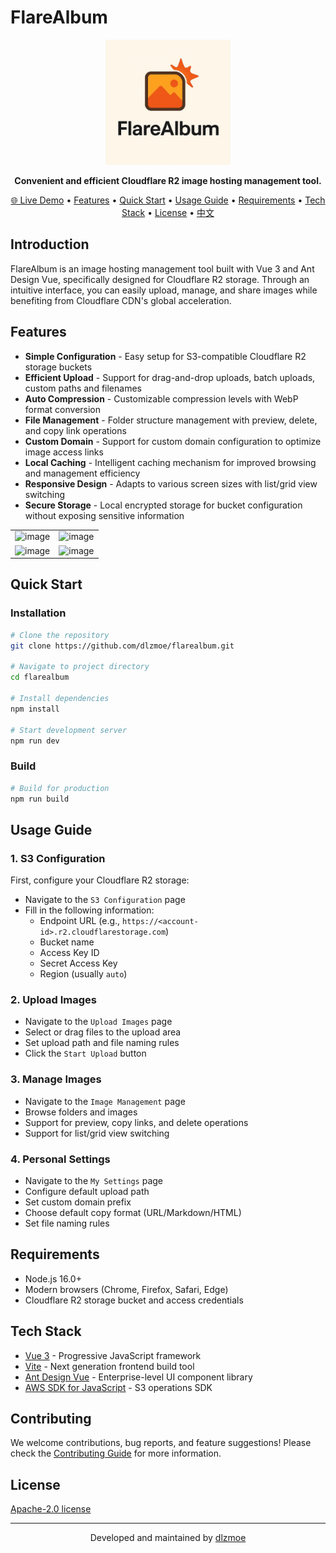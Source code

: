 # FlareAlbum

<p align="center">
  <img src="https://raw.githubusercontent.com/dlzmoe/flarealbum/refs/heads/main/public/logo.webp" alt="FlareAlbum Logo" width="200">
</p>

<p align="center">
  <strong>Convenient and efficient Cloudflare R2 image hosting management tool.</strong>
</p>

<p align="center">
  <a href="https://flarealbum.zishu.me" target="_blank">🌐 Live Demo</a> •
  <a href="#features">Features</a> •
  <a href="#quick-start">Quick Start</a> •
  <a href="#usage-guide">Usage Guide</a> •
  <a href="#requirements">Requirements</a> •
  <a href="#tech-stack">Tech Stack</a> •
  <a href="#license">License</a> •
  <a href="README.md">中文</a>
</p>

## Introduction

FlareAlbum is an image hosting management tool built with Vue 3 and Ant Design Vue, specifically designed for Cloudflare R2 storage. Through an intuitive interface, you can easily upload, manage, and share images while benefiting from Cloudflare CDN's global acceleration.

## Features

- **Simple Configuration** - Easy setup for S3-compatible Cloudflare R2 storage buckets
- **Efficient Upload** - Support for drag-and-drop uploads, batch uploads, custom paths and filenames
- **Auto Compression** - Customizable compression levels with WebP format conversion
- **File Management** - Folder structure management with preview, delete, and copy link operations
- **Custom Domain** - Support for custom domain configuration to optimize image access links
- **Local Caching** - Intelligent caching mechanism for improved browsing and management efficiency
- **Responsive Design** - Adapts to various screen sizes with list/grid view switching
- **Secure Storage** - Local encrypted storage for bucket configuration without exposing sensitive information

|||
|---|---|
|![image](https://github.com/user-attachments/assets/1cbb9d39-83a5-47f7-96bd-c22c10558003)|![image](https://github.com/user-attachments/assets/8f152002-4abf-4513-9aec-07b09c12c9a2)|
|![image](https://github.com/user-attachments/assets/24a504cf-d59a-4e0a-a92e-ddcf28eacaae)|![image](https://github.com/user-attachments/assets/50b2657a-a9e7-4479-92c1-8d312b94040f)|

## Quick Start

### Installation

```bash
# Clone the repository
git clone https://github.com/dlzmoe/flarealbum.git

# Navigate to project directory
cd flarealbum

# Install dependencies
npm install

# Start development server
npm run dev
```

### Build

```bash
# Build for production
npm run build
```

## Usage Guide

### 1. S3 Configuration

First, configure your Cloudflare R2 storage:

- Navigate to the `S3 Configuration` page
- Fill in the following information:
  - Endpoint URL (e.g., `https://<account-id>.r2.cloudflarestorage.com`)
  - Bucket name
  - Access Key ID
  - Secret Access Key
  - Region (usually `auto`)

### 2. Upload Images

- Navigate to the `Upload Images` page
- Select or drag files to the upload area
- Set upload path and file naming rules
- Click the `Start Upload` button

### 3. Manage Images

- Navigate to the `Image Management` page
- Browse folders and images
- Support for preview, copy links, and delete operations
- Support for list/grid view switching

### 4. Personal Settings

- Navigate to the `My Settings` page
- Configure default upload path
- Set custom domain prefix
- Choose default copy format (URL/Markdown/HTML)
- Set file naming rules

## Requirements

- Node.js 16.0+
- Modern browsers (Chrome, Firefox, Safari, Edge)
- Cloudflare R2 storage bucket and access credentials

## Tech Stack

- [Vue 3](https://v3.vuejs.org/) - Progressive JavaScript framework
- [Vite](https://vitejs.dev/) - Next generation frontend build tool
- [Ant Design Vue](https://antdv.com/) - Enterprise-level UI component library
- [AWS SDK for JavaScript](https://aws.amazon.com/sdk-for-javascript/) - S3 operations SDK

## Contributing

We welcome contributions, bug reports, and feature suggestions! Please check the [Contributing Guide](CONTRIBUTING.md) for more information.

## License

[Apache-2.0 license](LICENSE)

---

<p align="center">
  Developed and maintained by <a href="https://github.com/dlzmoe">dlzmoe</a>
</p> 